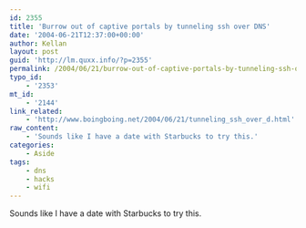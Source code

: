 ```yaml
---
id: 2355
title: 'Burrow out of captive portals by tunneling ssh over DNS'
date: '2004-06-21T12:37:00+00:00'
author: Kellan
layout: post
guid: 'http://lm.quxx.info/?p=2355'
permalink: /2004/06/21/burrow-out-of-captive-portals-by-tunneling-ssh-over-dns/
typo_id:
    - '2353'
mt_id:
    - '2144'
link_related:
    - 'http://www.boingboing.net/2004/06/21/tunneling_ssh_over_d.html'
raw_content:
    - 'Sounds like I have a date with Starbucks to try this.'
categories:
    - Aside
tags:
    - dns
    - hacks
    - wifi
---
```


Sounds like I have a date with Starbucks to try this.
